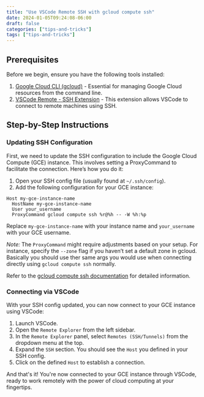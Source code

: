 ```yaml
---
title: "Use VSCode Remote SSH with gcloud compute ssh"
date: 2024-01-05T09:24:08-06:00
draft: false
categories: ["tips-and-tricks"]
tags: ["tips-and-tricks"]
---
```


## Prerequisites

Before we begin, ensure you have the following tools installed:

1. [Google Cloud CLI (gcloud)](https://cloud.google.com/sdk/docs/install) - Essential for managing Google Cloud resources from the command line.
2. [VSCode Remote - SSH Extension](https://marketplace.visualstudio.com/items?itemName=ms-vscode-remote.remote-ssh) - This extension allows VSCode to connect to remote machines using SSH.

## Step-by-Step Instructions

### Updating SSH Configuration

First, we need to update the SSH configuration to include the Google Cloud Compute (GCE) instance. This involves setting a ProxyCommand to facilitate the connection. Here’s how you do it:

1. Open your SSH config file (usually found at `~/.ssh/config`).
2. Add the following configuration for your GCE instance:

```ssh
Host my-gce-instance-name
  HostName my-gce-instance-name
  User your_username
  ProxyCommand gcloud compute ssh %r@%h -- -W %h:%p
```

Replace `my-gce-instance-name` with your instance name and `your_username` with your GCE username.

*Note:* The `ProxyCommand` might require adjustments based on your setup. For instance, specify the `--zone` flag if you haven’t set a default zone in gcloud. Basically you should use ther same args you would use when connecting directly using `gcloud compute ssh` normally.

Refer to the [gcloud compute ssh documentation](https://cloud.google.com/sdk/gcloud/reference/compute/ssh) for detailed information.

### Connecting via VSCode

With your SSH config updated, you can now connect to your GCE instance using VSCode:

1. Launch VSCode.
2. Open the `Remote Explorer` from the left sidebar.
3. In the `Remote Explorer` panel, select `Remotes (SSH/Tunnels)` from the dropdown menu at the top.
4. Expand the `SSH` section. You should see the `Host` you defined in your SSH config.
5. Click on the defined `Host` to establish a connection.

And that's it! You're now connected to your GCE instance through VSCode, ready to work remotely with the power of cloud computing at your fingertips.
